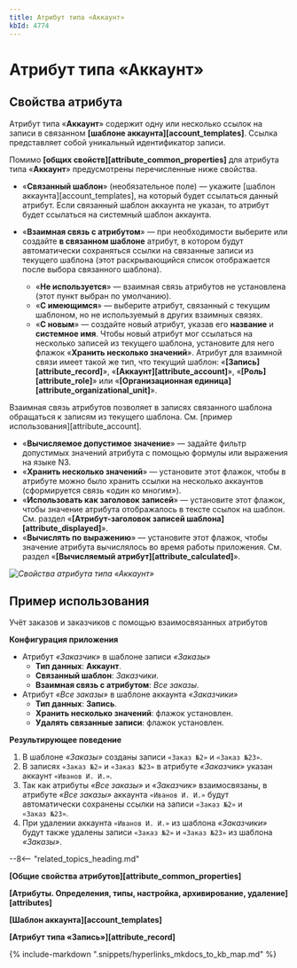 ```yaml
---
title: Атрибут типа «Аккаунт»
kbId: 4774
---
```


# Атрибут типа «Аккаунт»

## Свойства атрибута

Атрибут типа «**Аккаунт**» содержит одну или несколько ссылок на записи в связанном **[шаблоне аккаунта][account_templates]**. Ссылка представляет собой уникальный идентификатор записи.

Помимо **[общих свойств][attribute_common_properties]** для атрибута типа «**Аккаунт**» предусмотрены перечисленные ниже свойства.

- «**Связанный шаблон**» (необязательное поле) — укажите [шаблон аккаунта][account_templates], на который будет ссылаться данный атрибут. Если связанный шаблон аккаунта не указан, то атрибут будет ссылаться на системный шаблон аккаунта.
- «**Взаимная связь с атрибутом**» — при необходимости выберите или создайте **в связанном шаблоне** атрибут, в котором будут автоматически сохраняться ссылки на связанные записи из текущего шаблона (этот раскрывающийся список отображается после выбора связанного шаблона).

    - «**Не используется**» — взаимная связь атрибутов не установлена (этот пункт выбран по умолчанию).
    - «**С имеющимся**» — выберите атрибут, связанный с текущим шаблоном, но не используемый в других взаимных связях.
    - «**С новым**» — создайте новый атрибут, указав его **название** и **системное имя**. Чтобы новый атрибут мог ссылаться на несколько записей из текущего шаблона, установите для него флажок «**Хранить несколько значений**».
Атрибут для взаимной связи имеет такой же тип, что текущий шаблон: «**[Запись][attribute_record]**», «**[Аккаунт][attribute_account]**», «**[Роль][attribute_role]**» или «**[Организационная единица][attribute_organizational_unit]**».

Взаимная связь атрибутов позволяет в записях связанного шаблона обращаться к записям из текущего шаблона. См. [пример использования][attribute_account].
- «**Вычисляемое допустимое значение**» — задайте фильтр допустимых значений атрибута с помощью формулы или выражения на языке N3.
- «**Хранить несколько значений**» — установите этот флажок, чтобы в атрибуте можно было хранить ссылки на несколько аккаунтов (сформируется связь «один ко многим»).
- «**Использовать как заголовок записей**» — установите этот флажок, чтобы значение атрибута отображалось в тексте ссылок на шаблон. См. раздел «**[Атрибут-заголовок записей шаблона][attribute_displayed]**».
- «**Вычислять по выражению**» — установите этот флажок, чтобы значение атрибута вычислялось во время работы приложения. См. раздел «**[Вычисляемый атрибут][attribute_calculated]**».

_![Свойства атрибута типа «Аккаунт»](https://kb.comindware.ru/assets/attribute_account_properties.png)_

## Пример использования

Учёт заказов и заказчиков с помощью взаимосвязанных атрибутов

**Конфигурация приложения**

- Атрибут *«Заказчик»* в шаблоне записи *«Заказы»*
    - **Тип данных**: **Аккаунт**.
    - **Связанный шаблон**: *Заказчики*.
    - **Взаимная связь с атрибутом**: *Все заказы*.
- Атрибут *«Все заказы»* в шаблоне аккаунта *«Заказчики»*
    - **Тип данных**: **Запись**.
    - **Хранить несколько значений**: флажок установлен.
    - **Удалять связанные записи**: флажок установлен.

**Результирующее поведение**

1. В шаблоне *«Заказы»* созданы записи `«Заказ №2»` и `«Заказ №23»`.
2. В записях `«Заказ №2»` и `«Заказ №23»` в атрибуте *«Заказчик»* указан аккаунт `«Иванов И. И.»`.
3. Так как атрибуты *«Все заказы»* и *«Заказчик»* взаимосвязаны, в атрибуте *«Все заказы»* аккаунта `«Иванов И. И.»` будут автоматически сохранены ссылки на записи `«Заказ №2»` и `«Заказ №23»`.
4. При удалении аккаунта `«Иванов И. И.»` из шаблона *«Заказчики»* будут также удалены записи `«Заказ №2»` и `«Заказ №23»` из шаблона *«Заказы»*.

--8<-- "related_topics_heading.md"

**[Общие свойства атрибутов][attribute_common_properties]**

**[Атрибуты. Определения, типы, настройка, архивирование, удаление][attributes]**

**[Шаблон аккаунта][account_templates]**

**[Атрибут типа «Запись»][attribute_record]**



{% include-markdown ".snippets/hyperlinks_mkdocs_to_kb_map.md" %}

